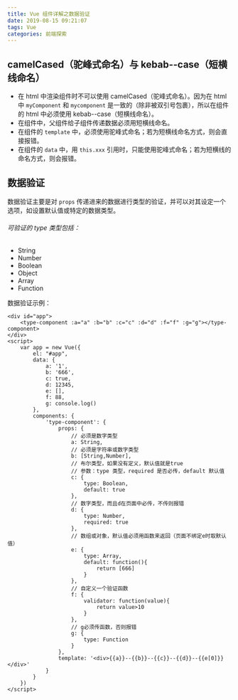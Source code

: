 ```yaml
---
title: Vue 组件详解之数据验证
date: 2019-08-15 09:21:07
tags: Vue
categories: 前端探索
---
```


## camelCased（驼峰式命名）与 kebab--case（短横线命名）
+ 在 html 中渲染组件时不可以使用 camelCased（驼峰式命名）。因为在 html 中 `myComponent` 和 `mycomponent` 是一致的（除非被双引号包裹），所以在组件的 html 中必须使用 kebab--case（短横线命名）。
+ 在组件中，父组件给子组件传递数据必须用短横线命名。
+ 在组件的 `template` 中，必须使用驼峰式命名；若为短横线命名方式，则会直接报错。
+ 在组件的 `data` 中，用 `this.xxx` 引用时，只能使用驼峰式命名；若为短横线的命名方式，则会报错。

## 数据验证
数据验证主要是对 `props` 传递进来的数据进行类型的验证，并可以对其设定一个选项，如设置默认值或特定的数据类型。

###### 可验证的 type 类型包括：
+ String
+ Number
+ Boolean
+ Object
+ Array
+ Function

数据验证示例：
```
<div id="app">
    <type-component :a="a" :b="b" :c="c" :d="d" :f="f" :g="g"></type-component>
</div>
<script>
    var app = new Vue({
        el: "#app", 
        data: {
            a: '1',
            b: '666',
            c: true,
            d: 12345,
            e: [],
            f: 88,
            g: console.log()
        },
        components: {
            'type-component': {
                props: {
                    // 必须是数字类型
                    a: String,
                    // 必须是字符串或数字类型
                    b: [String,Number],
                    // 布尔类型，如果没有定义，默认值就是true
                    // 参数：type 类型，required 是否必传，default 默认值
                    c: {
                        type: Boolean,
                        default: true
                    },
                    // 数字类型，而且d在页面中必传，不传则报错
                    d: {
                        type: Number,
                        required: true
                    },
                    // 数组或对象，默认值必须用函数来返回（页面不绑定e时取默认值）
                    e: {
                        type: Array,
                        default: function(){
                            return [666]
                        }
                    },
                    // 自定义一个验证函数
                    f: {
                        validator: function(value){
                            return value>10
                        }
                    },
                    // g必须传函数，否则报错
                    g: {
                        type: Function
                    }
                },
                template: '<div>{{a}}--{{b}}--{{c}}--{{d}}--{{e[0]}}</div>'
            }
        }
    })
</script>
```